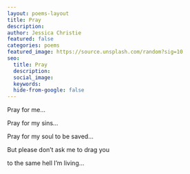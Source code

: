 ```yaml
---
layout: poems-layout
title: Pray
description:
author: Jessica Christie
featured: false
categories: poems
featured_image: https://source.unsplash.com/random?sig=10
seo:
  title: Pray
  description:
  social_image:
  keywords:
  hide-from-google: false
---
```

Pray for me…

Pray for my sins…

Pray for my soul to be saved…

But please don’t ask me to drag you

to the same hell I’m living…

&nbsp;
